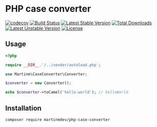 PHP case converter
==================

[![codecov](https://codecov.io/gh/martinmdev/php-case-converter/branch/master/graph/badge.svg?token=zFZTbTSHMZ)](https://codecov.io/gh/martinmdev/php-case-converter)
[![Build Status](https://travis-ci.com/martinmdev/php-case-converter.svg?branch=master)](https://travis-ci.com/martinmdev/php-case-converter)
[![Latest Stable Version](https://poser.pugx.org/martinmdev/php-case-converter/v/stable)](https://packagist.org/packages/martinmdev/php-case-converter)
[![Total Downloads](https://poser.pugx.org/martinmdev/php-case-converter/downloads)](https://packagist.org/packages/martinmdev/php-case-converter)
[![Latest Unstable Version](https://poser.pugx.org/martinmdev/php-case-converter/v/unstable)](https://packagist.org/packages/martinmdev/php-case-converter)
[![License](https://poser.pugx.org/martinmdev/php-case-converter/license)](https://packagist.org/packages/martinmdev/php-case-converter)

Usage
-----
```php
<?php

require __DIR__.'/../vendor/autoload.php';

use Martinm\CaseConverter\Converter;

$converter = new Converter();

echo $converter->toCamel('hello-world'); // helloWorld
```

Installation
------------
```shell script
composer require martinmdev/php-case-converter
```
